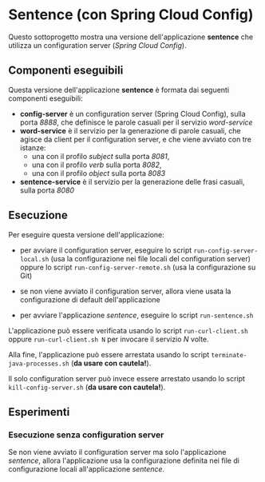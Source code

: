 # Sentence (con Spring Cloud Config)

Questo sottoprogetto mostra una versione dell'applicazione **sentence** che utilizza un configuration server (*Spring Cloud Config*). 

## Componenti eseguibili

Questa versione dell'applicazione **sentence** è formata dai seguenti componenti eseguibili: 

* **config-server** è un configuration server (Spring Cloud Config), sulla porta *8888*, che definisce le parole casuali per il servizio *word-service*
* **word-service** è il servizio per la generazione di parole casuali, che agisce da client per il configuration server, e che viene avviato con tre istanze: 
  * una con il profilo *subject* sulla porta *8081*, 
  * una con il profilo *verb* sulla porta *8082*, 
  * una con il profilo *object* sulla porta *8083* 
* **sentence-service** è il servizio per la generazione delle frasi casuali, sulla porta *8080*

## Esecuzione 

Per eseguire questa versione dell'applicazione: 

* per avviare il configuration server, eseguire lo script `run-config-server-local.sh` (usa la configurazione nei file locali del configuration server) oppure lo script `run-config-server-remote.sh` (usa la configurazione su Git)

* se non viene avviato il configuration server, allora viene usata la configurazione di default dell'applicazione 

* per avviare l'applicazione *sentence*, eseguire lo script `run-sentence.sh` 

L'applicazione può essere verificata usando lo script `run-curl-client.sh` oppure `run-curl-client.sh N` per invocare il servizio *N* volte.  

Alla fine, l'applicazione può essere arrestata usando lo script `terminate-java-processes.sh` (**da usare con cautela!**). 

Il solo configuration server può invece essere arrestato usando lo script `kill-config-server.sh` (**da usare con cautela!**). 

## Esperimenti 

### Esecuzione senza configuration server 

Se non viene avviato il configuration server ma solo l'applicazione *sentence*, allora l'applicazione usa la configurazione definita nei file di configurazione locali all'applicazione *sentence*. 


